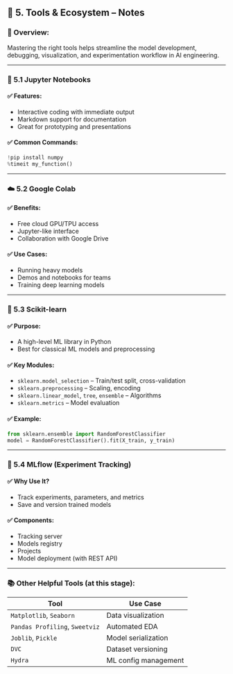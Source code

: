 

## 🧰 5. Tools & Ecosystem – Notes

### 📌 Overview:

Mastering the right tools helps streamline the model development, debugging, visualization, and experimentation workflow in AI engineering.

---

### 🧪 5.1 Jupyter Notebooks

#### ✅ Features:

* Interactive coding with immediate output
* Markdown support for documentation
* Great for prototyping and presentations

#### ✅ Common Commands:

```python
!pip install numpy
%timeit my_function()
```

---

### ☁️ 5.2 Google Colab

#### ✅ Benefits:

* Free cloud GPU/TPU access
* Jupyter-like interface
* Collaboration with Google Drive

#### ✅ Use Cases:

* Running heavy models
* Demos and notebooks for teams
* Training deep learning models

---

### 🧱 5.3 Scikit-learn

#### ✅ Purpose:

* A high-level ML library in Python
* Best for classical ML models and preprocessing

#### ✅ Key Modules:

* `sklearn.model_selection` – Train/test split, cross-validation
* `sklearn.preprocessing` – Scaling, encoding
* `sklearn.linear_model`, `tree`, `ensemble` – Algorithms
* `sklearn.metrics` – Model evaluation

#### ✅ Example:

```python
from sklearn.ensemble import RandomForestClassifier
model = RandomForestClassifier().fit(X_train, y_train)
```

---

### 🔁 5.4 MLflow (Experiment Tracking)

#### ✅ Why Use It?

* Track experiments, parameters, and metrics
* Save and version trained models

#### ✅ Components:

* Tracking server
* Models registry
* Projects
* Model deployment (with REST API)

---

### 📚 Other Helpful Tools (at this stage):

| Tool                           | Use Case             |
| ------------------------------ | -------------------- |
| `Matplotlib`, `Seaborn`        | Data visualization   |
| `Pandas Profiling`, `Sweetviz` | Automated EDA        |
| `Joblib`, `Pickle`             | Model serialization  |
| `DVC`                          | Dataset versioning   |
| `Hydra`                        | ML config management |

